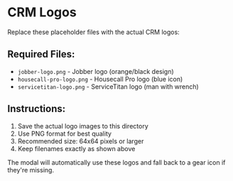 # CRM Logos

Replace these placeholder files with the actual CRM logos:

## Required Files:
- `jobber-logo.png` - Jobber logo (orange/black design)
- `housecall-pro-logo.png` - Housecall Pro logo (blue icon)  
- `servicetitan-logo.png` - ServiceTitan logo (man with wrench)

## Instructions:
1. Save the actual logo images to this directory
2. Use PNG format for best quality
3. Recommended size: 64x64 pixels or larger
4. Keep filenames exactly as shown above

The modal will automatically use these logos and fall back to a gear icon if they're missing.
